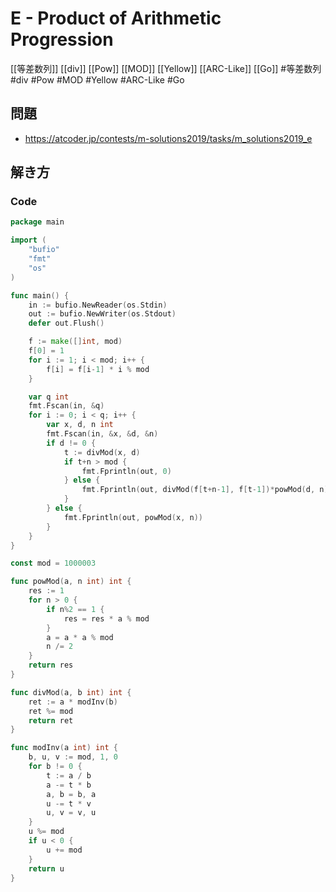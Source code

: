 # E - Product of Arithmetic Progression
[[等差数列]] [[div]] [[Pow]] [[MOD]] [[Yellow]] [[ARC-Like]] [[Go]]
#等差数列 #div #Pow #MOD #Yellow #ARC-Like #Go 

## 問題
- https://atcoder.jp/contests/m-solutions2019/tasks/m_solutions2019_e

## 解き方
### Code
```go
package main

import (
	"bufio"
	"fmt"
	"os"
)

func main() {
	in := bufio.NewReader(os.Stdin)
	out := bufio.NewWriter(os.Stdout)
	defer out.Flush()

	f := make([]int, mod)
	f[0] = 1
	for i := 1; i < mod; i++ {
		f[i] = f[i-1] * i % mod
	}

	var q int
	fmt.Fscan(in, &q)
	for i := 0; i < q; i++ {
		var x, d, n int
		fmt.Fscan(in, &x, &d, &n)
		if d != 0 {
			t := divMod(x, d)
			if t+n > mod {
				fmt.Fprintln(out, 0)
			} else {
				fmt.Fprintln(out, divMod(f[t+n-1], f[t-1])*powMod(d, n)%mod)
			}
		} else {
			fmt.Fprintln(out, powMod(x, n))
		}
	}
}

const mod = 1000003

func powMod(a, n int) int {
	res := 1
	for n > 0 {
		if n%2 == 1 {
			res = res * a % mod
		}
		a = a * a % mod
		n /= 2
	}
	return res
}

func divMod(a, b int) int {
	ret := a * modInv(b)
	ret %= mod
	return ret
}

func modInv(a int) int {
	b, u, v := mod, 1, 0
	for b != 0 {
		t := a / b
		a -= t * b
		a, b = b, a
		u -= t * v
		u, v = v, u
	}
	u %= mod
	if u < 0 {
		u += mod
	}
	return u
}
```